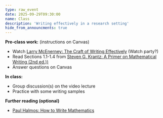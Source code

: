 ```yaml
---
type: raw_event
date: 2025-09-29T09:30:00
name: Class
description: 'Writing effectively in a research setting'
hide_from_announcments: true
---
```


**Pre-class work:** (instructions on Canvas)

* Watch [Larry McEnerney: The Craft of Writing Effectively](https://www.youtube.com/watch?v=vtIzMaLkCaM) (Watch party?)
* Read Sections 1.1-1.4 from [Steven G. Krantz: A Primer on Mathematical Writing (2nd ed.))](https://arxiv.org/abs/1612.04888)
* Answer questions on Canvas


**In class:**

* Group discussion(s) on the video lecture
* Practice with some writing samples


**Further reading (optional)**

* [Paul Halmos: How to Write Mathematics](https://www.di.ens.fr/~bouillar/Stages/Halmos-How-To-Write.pdf)
